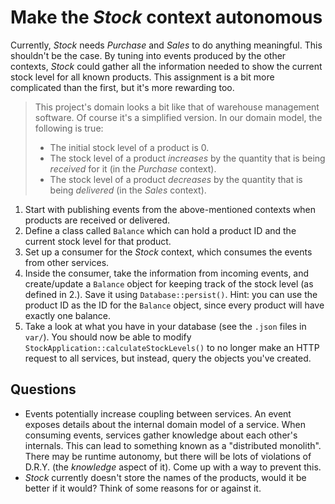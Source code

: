 # Make the *Stock* context autonomous

Currently, *Stock* needs *Purchase* and *Sales* to do anything meaningful. This shouldn't be the case. By tuning into events produced by the other contexts, *Stock* could gather all the information needed to show the current stock level for all known products. This assignment is a bit more complicated than the first, but it's more rewarding too.

> This project's domain looks a bit like that of warehouse management software. Of course it's a simplified version. In our domain model, the following is true: 
>
> - The initial stock level of a product is 0.
> - The stock level of a product *increases* by the quantity that is being *received* for it (in the *Purchase* context).
> - The stock level of a product *decreases* by the quantity that is being *delivered* (in the *Sales* context).

1. Start with publishing events from the above-mentioned contexts when products are received or delivered.
2. Define a class called `Balance` which can hold a product ID and the current stock level for that product.
3. Set up a consumer for the *Stock* context, which consumes the events from other services.
4. Inside the consumer, take the information from incoming events, and create/update a `Balance` object for keeping track of the stock level (as defined in 2.). Save it using `Database::persist()`. Hint: you can use the product ID as the ID for the `Balance` object, since every product will have exactly one balance.
5. Take a look at what you have in your database (see the `.json` files in `var/`). You should now be able to modify `StockApplication::calculateStockLevels()` to no longer make an HTTP request to all services, but instead, query the objects you've created. 

## Questions

- Events potentially increase coupling between services. An event exposes details about the internal domain model of a service. When consuming events, services gather knowledge about each other's internals. This can lead to something known as a "distributed monolith". There may be runtime autonomy, but there will be lots of violations of D.R.Y. (the *knowledge* aspect of it). Come up with a way to prevent this.
- *Stock* currently doesn't store the names of the products, would it be better if it would? Think of some reasons for or against it.
